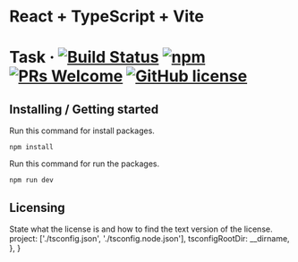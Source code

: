# React + TypeScript + Vite

# Task &middot; [![Build Status](https://img.shields.io/travis/npm/npm/latest.svg?style=flat-square)](https://travis-ci.org/npm/npm) [![npm](https://img.shields.io/npm/v/npm.svg?style=flat-square)](https://www.npmjs.com/package/npm) [![PRs Welcome](https://img.shields.io/badge/PRs-welcome-brightgreen.svg?style=flat-square)](http://makeapullrequest.com) [![GitHub license](https://img.shields.io/badge/license-MIT-blue.svg?style=flat-square)](https://github.com/your/your-project/blob/master/LICENSE)
> 


## Installing / Getting started

Run this command for install packages.

```shell
npm install
```

Run this command for run the packages.

```shell
npm run dev
```


## Licensing

State what the license is and how to find the text version of the license.
    project: ['./tsconfig.json', './tsconfig.node.json'],
    tsconfigRootDir: __dirname,
  },
}
